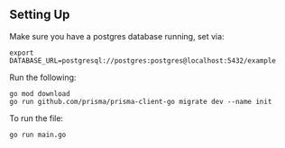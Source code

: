 ## Setting Up

Make sure you have a postgres database running, set via:

```
export DATABASE_URL=postgresql://postgres:postgres@localhost:5432/example
```

Run the following:

```
go mod download
go run github.com/prisma/prisma-client-go migrate dev --name init
```

To run the file:

```
go run main.go
```